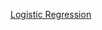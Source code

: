 [Logistic Regression](https://nbviewer.jupyter.org/github/uzay00/CMPE373/blob/master/2019/Lecture7%20-%20Logistic%20Regression/Soru%20-%20El%20yapimi%20Logistic%20Regresyon.ipynb)
